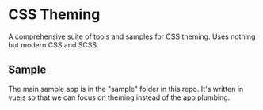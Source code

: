 # CSS Theming

A comprehensive suite of tools and samples for CSS theming. Uses nothing but modern CSS and SCSS.

## Sample

The main sample app is in the "sample" folder in this repo. It's written in vuejs so that we can focus on theming instead of the app plumbing.
